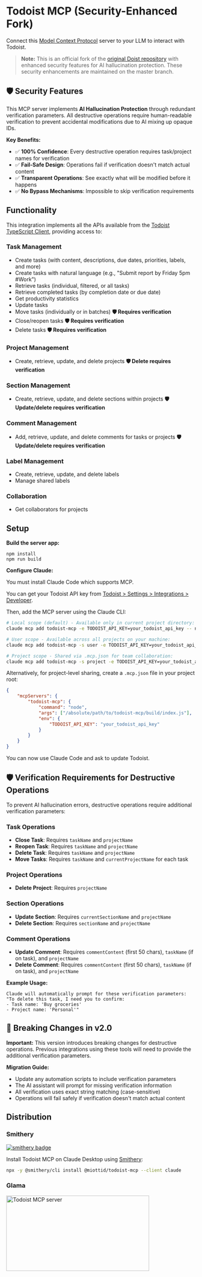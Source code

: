 # Todoist MCP (Security-Enhanced Fork)

Connect this [Model Context Protocol](https://modelcontextprotocol.io/introduction) server to your LLM to interact with Todoist.

> **Note:** This is an official fork of the [original Doist repository](https://github.com/Doist/todoist-mcp) with enhanced security features for AI hallucination protection. These security enhancements are maintained on the master branch.

## 🛡️ Security Features

This MCP server implements **AI Hallucination Protection** through redundant verification parameters. All destructive operations require human-readable verification to prevent accidental modifications due to AI mixing up opaque IDs.

**Key Benefits:**
- ✅ **100% Confidence**: Every destructive operation requires task/project names for verification
- ✅ **Fail-Safe Design**: Operations fail if verification doesn't match actual content
- ✅ **Transparent Operations**: See exactly what will be modified before it happens
- ✅ **No Bypass Mechanisms**: Impossible to skip verification requirements

## Functionality

This integration implements all the APIs available from the [Todoist TypeScript Client](https://doist.github.io/todoist-api-typescript/api/classes/TodoistApi/), providing access to:

### Task Management
- Create tasks (with content, descriptions, due dates, priorities, labels, and more)
- Create tasks with natural language (e.g., "Submit report by Friday 5pm #Work")
- Retrieve tasks (individual, filtered, or all tasks)
- Retrieve completed tasks (by completion date or due date)
- Get productivity statistics
- Update tasks
- Move tasks (individually or in batches) **🛡️ Requires verification**
- Close/reopen tasks **🛡️ Requires verification**
- Delete tasks **🛡️ Requires verification**

### Project Management
- Create, retrieve, update, and delete projects **🛡️ Delete requires verification**

### Section Management
- Create, retrieve, update, and delete sections within projects **🛡️ Update/delete requires verification**

### Comment Management
- Add, retrieve, update, and delete comments for tasks or projects **🛡️ Update/delete requires verification**

### Label Management
- Create, retrieve, update, and delete labels
- Manage shared labels

### Collaboration
- Get collaborators for projects

## Setup

**Build the server app:**

```
npm install
npm run build
```

**Configure Claude:**

You must install Claude Code which supports MCP.

You can get your Todoist API key from [Todoist > Settings > Integrations > Developer](https://app.todoist.com/app/settings/integrations/developer).

Then, add the MCP server using the Claude CLI:

```bash
# Local scope (default) - Available only in current project directory:
claude mcp add todoist-mcp -e TODOIST_API_KEY=your_todoist_api_key -- node $(pwd)/build/index.js

# User scope - Available across all projects on your machine:
claude mcp add todoist-mcp -s user -e TODOIST_API_KEY=your_todoist_api_key -- node $(pwd)/build/index.js

# Project scope - Shared via .mcp.json for team collaboration:
claude mcp add todoist-mcp -s project -e TODOIST_API_KEY=your_todoist_api_key -- node $(pwd)/build/index.js
```

Alternatively, for project-level sharing, create a `.mcp.json` file in your project root:

```json
{
    "mcpServers": {
        "todoist-mcp": {
            "command": "node",
            "args": ["/absolute/path/to/todoist-mcp/build/index.js"],
            "env": {
                "TODOIST_API_KEY": "your_todoist_api_key"
            }
        }
    }
}
```

You can now use Claude Code and ask to update Todoist.

## 🛡️ Verification Requirements for Destructive Operations

To prevent AI hallucination errors, destructive operations require additional verification parameters:

### Task Operations
- **Close Task**: Requires `taskName` and `projectName`
- **Reopen Task**: Requires `taskName` and `projectName`  
- **Delete Task**: Requires `taskName` and `projectName`
- **Move Tasks**: Requires `taskName` and `currentProjectName` for each task

### Project Operations  
- **Delete Project**: Requires `projectName`

### Section Operations
- **Update Section**: Requires `currentSectionName` and `projectName`
- **Delete Section**: Requires `sectionName` and `projectName`

### Comment Operations
- **Update Comment**: Requires `commentContent` (first 50 chars), `taskName` (if on task), and `projectName`
- **Delete Comment**: Requires `commentContent` (first 50 chars), `taskName` (if on task), and `projectName`

**Example Usage:**
```
Claude will automatically prompt for these verification parameters:
"To delete this task, I need you to confirm:
- Task name: 'Buy groceries'  
- Project name: 'Personal'"
```

## 🔄 Breaking Changes in v2.0

**Important:** This version introduces breaking changes for destructive operations. Previous integrations using these tools will need to provide the additional verification parameters.

**Migration Guide:**
- Update any automation scripts to include verification parameters
- The AI assistant will prompt for missing verification information
- All verification uses exact string matching (case-sensitive)
- Operations will fail safely if verification doesn't match actual content

## Distribution

### Smithery

[![smithery badge](https://smithery.ai/badge/@miottid/todoist-mcp)](https://smithery.ai/server/@miottid/todoist-mcp)

Install Todoist MCP on Claude Desktop using [Smithery](https://smithery.ai/server/@miottid/todoist-mcp):

```bash
npx -y @smithery/cli install @miottid/todoist-mcp --client claude
```

### Glama

<a href="https://glama.ai/mcp/servers/2010u29g1w">
  <img width="380" height="200" src="https://glama.ai/mcp/servers/2010u29g1w/badge" alt="Todoist MCP server" />
</a>